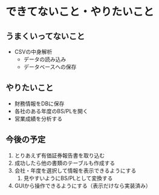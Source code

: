 # できてないこと・やりたいこと

## うまくいってないこと

- CSVの中身解析
  - データの読み込み
  - データベースへの保存

## やりたいこと

- 財務情報をDBに保存
- 各社のある年度のBS/PLを開く
- 営業成績を分析する

## 今後の予定

1. とりあえず有価証券報告書を取り込む
2. 成功したら他の書類のテーブルも作成する
3. 会社・年度を選択して情報を表示できるようにする
   1. 見やすいようにBS/PLとして変換する
4. GUIから操作できるようにする（表示だけなら実装済み）
